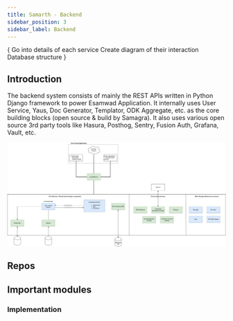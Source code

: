 ```yaml
---
title: Samarth - Backend
sidebar_position: 3
sidebar_label: Backend
---
```


{
Go into details of each service
Create diagram of their interaction
Database structure
}


## Introduction
The backend system consists of mainly the REST APIs written in Python Django framework to power Esamwad Application. It internally uses User Service, Yaus, Doc Generator, Templator, ODK Aggregate, etc. as the core building blocks (open source & build by Samagra). It also uses various open source 3rd party tools like Hasura, Posthog, Sentry, Fusion Auth, Grafana, Vault, etc.

![System Overview](../../../static/img/samarth-hp-backend-Services.jpg)

## Repos

## Important modules

### Implementation

